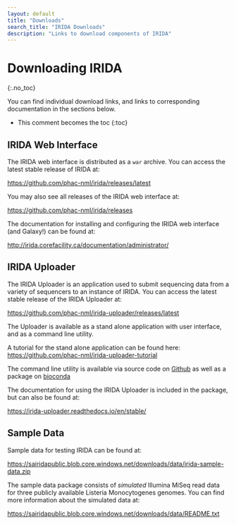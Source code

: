 ```yaml
---
layout: default
title: "Downloads"
search_title: "IRIDA Downloads"
description: "Links to download components of IRIDA"
---
```


Downloading IRIDA
=================
{:.no_toc}

You can find individual download links, and links to corresponding documentation in the sections below.

* This comment becomes the toc
{:toc}

IRIDA Web Interface
-------------------

The IRIDA web interface is distributed as a `war` archive. You can access the latest stable release of IRIDA at:

<https://github.com/phac-nml/irida/releases/latest>

You may also see all releases of the IRIDA web interface at:

<https://github.com/phac-nml/irida/releases>

The documentation for installing and configuring the IRIDA web interface (and Galaxy!) can be found at:

<http://irida.corefacility.ca/documentation/administrator/>

IRIDA Uploader
-------------------------

The IRIDA Uploader is an application used to submit sequencing data from a variety of sequencers to an instance of IRIDA. You can access the latest stable release of the IRIDA Uploader at:

<https://github.com/phac-nml/irida-uploader/releases/latest>

The Uploader is available as a stand alone application with user interface, and as a command line utility.

A tutorial for the stand alone application can be found here: <https://github.com/phac-nml/irida-uploader-tutorial>

The command line utility is available via source code on [Github](https://github.com/phac-nml/irida-uploader) as well as a package on [bioconda](https://anaconda.org/bioconda/irida-uploader)

The documentation for using the IRIDA Uploader is included in the package, but can also be found at:

<https://irida-uploader.readthedocs.io/en/stable/>

Sample Data
-----------

Sample data for testing IRIDA can be found at:

<https://sairidapublic.blob.core.windows.net/downloads/data/irida-sample-data.zip>

The sample data package consists of *simulated* Illumina MiSeq read data for three publicly available Listeria Monocytogenes genomes. You can find more information about the simulated data at:

<https://sairidapublic.blob.core.windows.net/downloads/data/README.txt>
